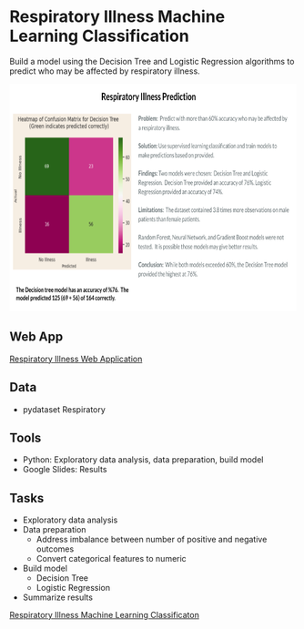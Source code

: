 # Respiratory Illness Machine Learning Classification

Build a model using the Decision Tree and Logistic Regression algorithms to predict who may be affected by respiratory illness.

<img src="https://github.com/Sarah269/glowing-dollop/blob/main/Respiratory%20Illness/RespiratoryIllness.png" height="400" />

## Web App
[Respiratory Illness Web Application](https://github.com/Sarah269/AmazingLavender)

## Data
- pydataset Respiratory
  
## Tools
* Python: Exploratory data analysis, data preparation, build model
* Google Slides: Results
  
## Tasks
  *  Exploratory data analysis
  *  Data preparation
     *  Address imbalance between number of positive and negative outcomes
     *  Convert categorical features to numeric
  *  Build model
     *  Decision Tree
     *  Logistic Regression
  *  Summarize results

[Respiratory Illness Machine Learning Classificaton](https://github.com/Sarah269/glowing-dollop/blob/main/Respiratory%20Illness/Respiratory.pdf)






